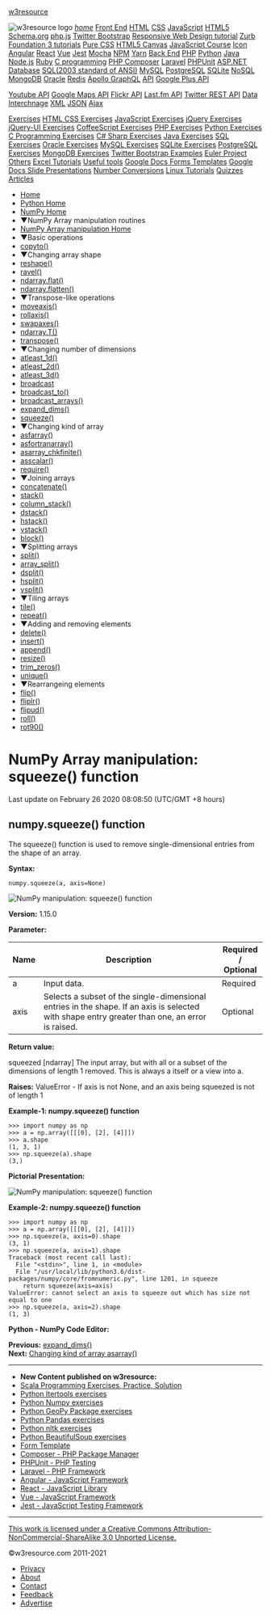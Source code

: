 <span class="mdl-layout-title">[w3resource](https://www.w3resource.com/index.php)</span>

<span class="mdl-layout-title"><img src="https://www.w3resource.com/images/w3resource-logo.png" alt="w3resource logo" id="log_img" class="drawer_logo" /></span> <a href="https://www.w3resource.com/index.php" class="mdl-navigation__link"><em>home</em></a> <a href="#" id="drawer_menu_topic_head1" class="mdl-navigation__link">Front End</a> <a href="https://www.w3resource.com/html/HTML-tutorials.php" class="mdl-navigation__link">HTML</a> <a href="https://www.w3resource.com/css/CSS-tutorials.php" class="mdl-navigation__link">CSS</a> <a href="https://www.w3resource.com/javascript/javascript.php" class="mdl-navigation__link">JavaScript</a> <a href="https://www.w3resource.com/html5/introduction.php" class="mdl-navigation__link">HTML5</a> <a href="https://www.w3resource.com/schema.org/introduction.php" class="mdl-navigation__link">Schema.org</a> <a href="https://www.w3resource.com/phpjs/use-php-functions-in-javascript.php" class="mdl-navigation__link">php.js</a> <a href="https://www.w3resource.com/twitter-bootstrap/tutorial.php" class="mdl-navigation__link">Twitter Bootstrap</a> <a href="https://www.w3resource.com/responsive-web-design/overview.php" class="mdl-navigation__link">Responsive Web Design tutorial</a> <a href="https://www.w3resource.com/zurb-foundation3/introduction.php" class="mdl-navigation__link">Zurb Foundation 3 tutorials</a> <a href="https://www.w3resource.com/pure/" class="mdl-navigation__link">Pure CSS</a> <a href="https://www.w3resource.com/html5-canvas/" class="mdl-navigation__link">HTML5 Canvas</a> <a href="https://www.w3resource.com/course/javascript-course.html" class="mdl-navigation__link">JavaScript Course</a> <a href="https://www.w3resource.com/icon/" class="mdl-navigation__link">Icon</a> <a href="https://www.w3resource.com/angular/getting-started-with-angular.php" class="mdl-navigation__link">Angular</a> <a href="https://www.w3resource.com/react/react-js-overview.php" class="mdl-navigation__link">React</a> <a href="https://www.w3resource.com/vue/installation.php" class="mdl-navigation__link">Vue</a> <a href="https://www.w3resource.com/jest/introduction.php" class="mdl-navigation__link">Jest</a> <a href="https://www.w3resource.com/mocha/getting-started.php" class="mdl-navigation__link">Mocha</a> <a href="https://www.w3resource.com/npm/getting-started-with-npm.php" class="mdl-navigation__link">NPM</a> <a href="https://www.w3resource.com/yarn/getting-started-with-yarn.php" class="mdl-navigation__link">Yarn</a> <a href="#" id="drawer_menu_topic_head2" class="mdl-navigation__link">Back End</a> <a href="https://www.w3resource.com/php/php-home.php" class="mdl-navigation__link">PHP</a> <a href="https://www.w3resource.com/python/python-tutorial.php" class="mdl-navigation__link">Python</a> <a href="https://www.w3resource.com/java-tutorial/" class="mdl-navigation__link">Java</a> <a href="https://www.w3resource.com/node.js/node.js-tutorials.php" class="mdl-navigation__link">Node.js</a> <a href="https://www.w3resource.com/ruby/" class="mdl-navigation__link">Ruby</a> <a href="https://www.w3resource.com/c-programming/programming-in-c.php" class="mdl-navigation__link">C programming</a> <a href="https://www.w3resource.com/php/composer/a-gentle-introduction-to-composer.php" class="mdl-navigation__link">PHP Composer</a> <a href="https://www.w3resource.com/php/PHPUnit/a-gentle-introduction-to-unit-test-and-testing.php" class="mdl-navigation__link">Laravel</a> <a href="https://www.w3resource.com/laravel/laravel-tutorial.php" class="mdl-navigation__link">PHPUnit</a> <a href="https://www.w3resource.com/asp.net/getting-started-with-asp.php" class="mdl-navigation__link">ASP.NET</a> <a href="#" id="drawer_menu_topic_head3" class="mdl-navigation__link">Database</a> <a href="https://www.w3resource.com/sql/tutorials.php" class="mdl-navigation__link">SQL(2003 standard of ANSI)</a> <a href="https://www.w3resource.com/mysql/mysql-tutorials.php" class="mdl-navigation__link">MySQL</a> <a href="https://w3resource.com/PostgreSQL/tutorial.php" class="mdl-navigation__link">PostgreSQL</a> <a href="https://www.w3resource.com/sqlite/" class="mdl-navigation__link">SQLite</a> <a href="https://www.w3resource.com/mongodb/nosql.php" class="mdl-navigation__link">NoSQL</a> <a href="https://www.w3resource.com/mongodb/nosql.php" class="mdl-navigation__link">MongoDB</a> <a href="https://www.w3resource.com/oracle/index.php" class="mdl-navigation__link">Oracle</a> <a href="https://www.w3resource.com/redis/index.php" class="mdl-navigation__link">Redis</a> <a href="https://www.w3resource.com/apollo-graphql/the-apollo-graphql-platform.php" class="mdl-navigation__link">Apollo GraphQL</a> <a href="#" id="drawer_menu_topic_head4" class="mdl-navigation__link">API</a> <a href="https://www.w3resource.com/API/google-plus/tutorial.php" class="mdl-navigation__link">Google Plus API</a>

<a href="https://www.w3resource.com/API/youtube/tutorial.php" class="mdl-navigation__link">Youtube API</a> <a href="https://www.w3resource.com/API/google-maps/index.php" class="mdl-navigation__link">Google Maps API</a> <a href="https://www.w3resource.com/API/flickr/tutorial.php" class="mdl-navigation__link">Flickr API</a> <a href="https://www.w3resource.com/API/last.fm/tutorial.php" class="mdl-navigation__link">Last.fm API</a> <a href="https://www.w3resource.com/API/twitter-rest-api/" class="mdl-navigation__link">Twitter REST API</a> <a href="#" id="drawer_menu_topic_head5" class="mdl-navigation__link">Data Interchnage</a> <a href="https://www.w3resource.com/xml/xml.php" class="mdl-navigation__link">XML</a> <a href="https://www.w3resource.com/JSON/introduction.php" class="mdl-navigation__link">JSON</a> <a href="https://www.w3resource.com/ajax/introduction.php" class="mdl-navigation__link">Ajax</a>

<a href="#" id="drawer_menu_topic_head6" class="mdl-navigation__link">Exercises</a> <a href="https://www.w3resource.com/html-css-exercise/index.php" class="mdl-navigation__link">HTML CSS Exercises</a> <a href="https://www.w3resource.com/javascript-exercises/" class="mdl-navigation__link">JavaScript Exercises</a> <a href="https://www.w3resource.com/jquery-exercises/" class="mdl-navigation__link">jQuery Exercises</a> <a href="https://www.w3resource.com/jquery-ui-exercises/" class="mdl-navigation__link">jQuery-UI Exercises</a> <a href="https://www.w3resource.com/coffeescript-exercises/" class="mdl-navigation__link">CoffeeScript Exercises</a> <a href="https://www.w3resource.com/php-exercises/" class="mdl-navigation__link">PHP Exercises</a> <a href="https://www.w3resource.com/python-exercises/" class="mdl-navigation__link">Python Exercises</a> <a href="https://www.w3resource.com/c-programming-exercises/" class="mdl-navigation__link">C Programming Exercises</a> <a href="https://www.w3resource.com/csharp-exercises/" class="mdl-navigation__link">C# Sharp Exercises</a> <a href="https://www.w3resource.com/java-exercises/" class="mdl-navigation__link">Java Exercises</a> <a href="https://www.w3resource.com/sql-exercises/" class="mdl-navigation__link">SQL Exercises</a> <a href="https://www.w3resource.com/oracle-exercises/" class="mdl-navigation__link">Oracle Exercises</a> <a href="https://www.w3resource.com/mysql-exercises/" class="mdl-navigation__link">MySQL Exercises</a> <a href="https://www.w3resource.com/sqlite-exercises/" class="mdl-navigation__link">SQLite Exercises</a> <a href="https://www.w3resource.com/postgresql-exercises/" class="mdl-navigation__link">PostgreSQL Exercises</a> <a href="https://www.w3resource.com/mongodb-exercises/" class="mdl-navigation__link">MongoDB Exercises</a> <a href="https://www.w3resource.com/twitter-bootstrap/examples.php" class="mdl-navigation__link">Twitter Bootstrap Examples</a> <a href="https://www.w3resource.com/euler-project/" class="mdl-navigation__link">Euler Project</a> <a href="#" id="drawer_menu_topic_head7" class="mdl-navigation__link">Others</a> <a href="https://www.w3resource.com/excel/" class="mdl-navigation__link">Excel Tutorials</a> <a href="https://www.w3resource.com/web-development-tools/useful-web-development-tools.php" class="mdl-navigation__link">Useful tools</a> <a href="https://www.w3resource.com/form-template/" class="mdl-navigation__link">Google Docs Forms Templates</a> <a href="https://www.w3resource.com/slides/" class="mdl-navigation__link">Google Docs Slide Presentations</a> <a href="https://www.w3resource.com/convert/number/binary-to-decimal.php" class="mdl-navigation__link">Number Conversions</a> <a href="https://www.w3resource.com/linux-system-administration/installation.php" class="mdl-navigation__link">Linux Tutorials</a> <a href="https://www.w3resource.com/quizzes/python/index.php" class="mdl-navigation__link">Quizzes</a> <a href="https://www.w3resource.com/Articles/index.php" class="mdl-navigation__link">Articles</a>

- [Home](/index.php)
- [Python Home](/python/python-tutorial.php)
- [NumPy Home](/numpy/index.php)
- ▼NumPy Array manipulation routines
- [NumPy Array manipulation Home](/numpy/manipulation/index.php)
- ▼Basic operations
- [copyto()](/numpy/manipulation/copyto.php)
- ▼Changing array shape
- [reshape()](/numpy/manipulation/reshape.php)
- [ravel()](/numpy/manipulation/ravel.php)
- [ndarray.flat()](/numpy/manipulation/ndarray-flat.php)
- [ndarray.flatten()](/numpy/manipulation/ndarray-flatten.php)
- ▼Transpose-like operations
- [moveaxis()](/numpy/manipulation/moveaxis.php)
- [rollaxis()](/numpy/manipulation/rollaxis.php)
- [swapaxes()](/numpy/manipulation/swapaxes.php)
- [ndarray.T()](/numpy/manipulation/ndarray-t.php)
- [transpose()](/numpy/manipulation/transpose.php)
- ▼Changing number of dimensions
- [atleast_1d()](/numpy/manipulation/atleast-1d.php)
- [atleast_2d()](/numpy/manipulation/atleast-2d.php)
- [atleast_3d()](/numpy/manipulation/atleast-3d.php)
- [broadcast](/numpy/manipulation/broadcast.php)
- [broadcast_to()](/numpy/manipulation/broadcast-to.php)
- [broadcast_arrays()](/numpy/manipulation/broadcast-arrays.php)
- [expand_dims()](/numpy/manipulation/expand-dims.php)
- [squeeze()](/numpy/manipulation/squeeze.php)
- ▼Changing kind of array
- [asfarray()](/numpy/manipulation/asfarray.php)
- [asfortranarray()](/numpy/manipulation/asfortranarray.php)
- [asarray_chkfinite()](/numpy/manipulation/asarray-chkfinite.php)
- [asscalar()](/numpy/manipulation/asscalar.php)
- [require()](/numpy/manipulation/require.php)
- ▼Joining arrays
- [concatenate()](/numpy/manipulation/concatenate.php)
- [stack()](/numpy/manipulation/stack.php)
- [column_stack()](/numpy/manipulation/column-stack.php)
- [dstack()](/numpy/manipulation/dstack.php)
- [hstack()](/numpy/manipulation/hstack.php)
- [vstack()](/numpy/manipulation/vstack.php)
- [block()](/numpy/manipulation/block.php)
- ▼Splitting arrays
- [split()](/numpy/manipulation/split.php)
- [array_split()](/numpy/manipulation/array-split.php)
- [dsplit()](/numpy/manipulation/dsplit.php)
- [hsplit()](/numpy/manipulation/hsplit.php)
- [vsplit()](/numpy/manipulation/vsplit.php)
- ▼Tiling arrays
- [tile()](/numpy/manipulation/tile.php)
- [repeat()](/numpy/manipulation/repeat.php)
- ▼Adding and removing elements
- [delete()](/numpy/manipulation/delete.php)
- [insert()](/numpy/manipulation/insert.php)
- [append()](/numpy/manipulation/append.php)
- [resize()](/numpy/manipulation/resize.php)
- [trim_zeros()](/numpy/manipulation/trim-zeros.php)
- [unique()](/numpy/manipulation/unique.php)
- ▼Rearrangeing elements
- [flip()](/numpy/manipulation/flip.php)
- [fliplr()](/numpy/manipulation/fliplr.php)
- [flipud()](/numpy/manipulation/flipud.php)
- [roll()](/numpy/manipulation/roll.php)
- [rot90()](/numpy/manipulation/rot90.php)

# NumPy Array manipulation: squeeze() function

Last update on February 26 2020 08:08:50 (UTC/GMT +8 hours)

<span class="underline"></span>

<span class="underline"></span>

## numpy.squeeze() function

The squeeze() function is used to remove single-dimensional entries from the shape of an array.

**Syntax:**

    numpy.squeeze(a, axis=None)

![NumPy manipulation: squeeze() function](https://www.w3resource.com/w3r_images/numpy-manipulation-squeeze-function-image-a.png)

**Version:** 1.15.0

**Parameter:**

<table><thead><tr class="header"><th>Name</th><th>Description</th><th>Required /<br />
Optional</th></tr></thead><tbody><tr class="odd"><td>a</td><td>Input data.</td><td>Required</td></tr><tr class="even"><td>axis</td><td>Selects a subset of the single-dimensional entries in the shape. If an axis is selected with shape entry greater than one, an error is raised.</td><td>Optional</td></tr></tbody></table>

**Return value:**

squeezed \[ndarray\] The input array, but with all or a subset of the dimensions of length 1 removed. This is always a itself or a view into a.

**Raises:** ValueError - If axis is not None, and an axis being squeezed is not of length 1

**Example-1: numpy.squeeze() function**

    >>> import numpy as np
    >>> a = np.array([[[0], [2], [4]]])
    >>> a.shape
    (1, 3, 1)
    >>> np.squeeze(a).shape
    (3,)

**Pictorial Presentation:**

![NumPy manipulation: squeeze() function](https://www.w3resource.com/w3r_images/numpy-manipulation-squeeze-function-image.png)

**Example-2: numpy.squeeze() function**

    >>> import numpy as np
    >>> a = np.array([[[0], [2], [4]]])
    >>> np.squeeze(a, axis=0).shape
    (3, 1)
    >>> np.squeeze(a, axis=1).shape
    Traceback (most recent call last):
      File "<stdin>", line 1, in <module>
      File "/usr/local/lib/python3.6/dist-packages/numpy/core/fromnumeric.py", line 1201, in squeeze
        return squeeze(axis=axis)
    ValueError: cannot select an axis to squeeze out which has size not equal to one
    >>> np.squeeze(a, axis=2).shape
    (1, 3)

**Python - NumPy Code Editor:**

**Previous:** [expand_dims()](https://www.w3resource.com/numpy/manipulation/expand-dims.php)  
**Next:** [Changing kind of array asarray()](https://www.w3resource.com/numpy/manipulation/asarray.php)



---

<span class="underline"></span>

- **New Content published on w3resource:**
- [Scala Programming Exercises, Practice, Solution](https://www.w3resource.com/scala-exercises/index.php)
- [Python Itertools exercises](https://www.w3resource.com/python-exercises/itertools/index.php)
- [Python Numpy exercises](https://www.w3resource.com/python-exercises/numpy/index.php)
- [Python GeoPy Package exercises](https://www.w3resource.com/python-exercises/geopy/index.php)
- [Python Pandas exercises](https://www.w3resource.com/python-exercises/pandas/index.php)
- [Python nltk exercises](https://www.w3resource.com/python-exercises/nltk/index.php)
- [Python BeautifulSoup exercises](https://www.w3resource.com/python-exercises/BeautifulSoup/index.php)
- [Form Template](https://www.w3resource.com/form-template/)
- [Composer - PHP Package Manager](https://www.w3resource.com/php/composer/a-gentle-introduction-to-composer.php)
- [PHPUnit - PHP Testing](https://www.w3resource.com/php/PHPUnit/a-gentle-introduction-to-unit-test-and-testing.php)
- [Laravel - PHP Framework](https://www.w3resource.com/laravel/laravel-tutorial.php)
- [Angular - JavaScript Framework](https://www.w3resource.com/angular/getting-started-with-angular.php)
- [React - JavaScript Library](https://www.w3resource.com/react/react-js-overview.php)
- [Vue - JavaScript Framework](https://www.w3resource.com/vue/installation.php)
- [Jest - JavaScript Testing Framework](https://www.w3resource.com/jest/jest-getting-started.php)

---

<span class="underline"></span>

<span class="underline"></span>

<span class="underline"></span>

[This work is licensed under a Creative Commons Attribution-NonCommercial-ShareAlike 3.0 Unported License.](https://creativecommons.org/licenses/by-nc-sa/3.0/deed.en_US)

©w3resource.com 2011-2021

- [Privacy](https://www.w3resource.com/privacy.php)
- [About](https://www.w3resource.com/about.php)
- [Contact](https://www.w3resource.com/contact.php)
- [Feedback](https://www.w3resource.com/feedback.php)
- [Advertise](https://www.w3resource.com/advertise.php)
